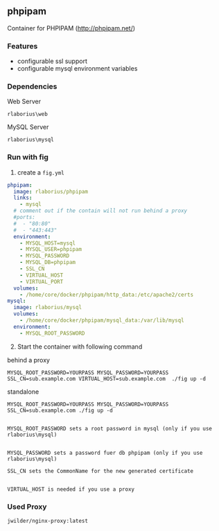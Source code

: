 <h2>phpipam</h2>

Container for PHPIPAM (http://phpipam.net/) 

<h3>Features</h3>

- configurable ssl support
- configurable mysql environment variables

<h3>Dependencies</h3>

Web Server

```
rlaborius\web
```

MySQL Server

```
rlaborius\mysql
```

<h3>Run with fig</h3>

1. create a ```fig.yml```

```yaml
phpipam:
  image: rlaborius/phpipam
  links:
    - mysql
  # comment out if the contain will not run behind a proxy
  #ports:
  #  - "80:80"
  #  - "443:443"
  environment:
    - MYSQL_HOST=mysql
    - MYSQL_USER=phpipam
    - MYSQL_PASSWORD
    - MYSQL_DB=phpipam
    - SSL_CN
    - VIRTUAL_HOST
    - VIRTUAL_PORT
  volumes:
    - /home/core/docker/phpipam/http_data:/etc/apache2/certs
mysql:
  image: rlaborius/mysql
  volumes:
    - /home/core/docker/phpipam/mysql_data:/var/lib/mysql
  environment:
    - MYSQL_ROOT_PASSWORD
```

2. Start the container with following command

behind a proxy
```
MYSQL_ROOT_PASSWORD=YOURPASS MYSQL_PASSWORD=YOURPASS SSL_CN=sub.example.com VIRTUAL_HOST=sub.example.com  ./fig up -d

```

standalone
```
MYSQL_ROOT_PASSWORD=YOURPASS MYSQL_PASSWORD=YOURPASS SSL_CN=sub.example.com ./fig up -d

```

```

MYSQL_ROOT_PASSWORD sets a root password in mysql (only if you use rlaborius\mysql) 

```
```

MYSQL_PASSWORD sets a password fuer db phpipam (only if you use rlaborius\mysql)

```
```
SSL_CN sets the CommonName for the new generated certificate 

```
```

VIRTUAL_HOST is needed if you use a proxy 

```

<h3>Used Proxy</h3>

``` jwilder/nginx-proxy:latest ```

